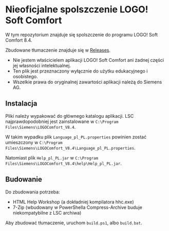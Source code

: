 # Nieoficjalne spolszczenie LOGO! Soft Comfort

W tym repozytorium znajduje się spolszczenie do programu LOGO! Soft Comfort 8.4.

Zbudowane tłumaczenie znajduje się w [Releases]("https://github.com/bonk-dev/lsc-spolszczenie/releases").

- Nie jestem właścicielem aplikacji LOGO! Soft Comfort ani żadnej części jej własności intelektualnej.
- Ten plik jest przeznaczony wyłącznie do użytku edukacyjnego i osobistego.
- Wszelkie prawa do oryginalnej zawartości aplikacji należą do Siemens AG.

## Instalacja

Pliki należy wypakować do głównego katalogu aplikacji.
LSC najprawdopodobniej jest zainstalowane w `C:\Program Files\Siemens\LOGOComfort_V8.4`.

W takim wypadku plik `Language_pl_PL.properties` powinien zostać umieszczony w `C:\Program Files\Siemens\LOGOComfort_V8.4\Language_pl_PL.properties`.

Natomiast plik `Help_pl_PL.jar` w `C:\Program Files\Siemens\LOGOComfort_V8.4\help\Help_pl_PL.jar`.

## Budowanie

Do zbudowania potrzeba:
- HTML Help Workshop (a dokładniej kompilatora hhc.exe)
- 7-Zip (wbudowany w PowerShella Compress-Archive buduje niekompatybilne z LSC archiwa)

Aby zbudować tłumaczenie, uruchom `build.ps1`, albo `build.bat`.
